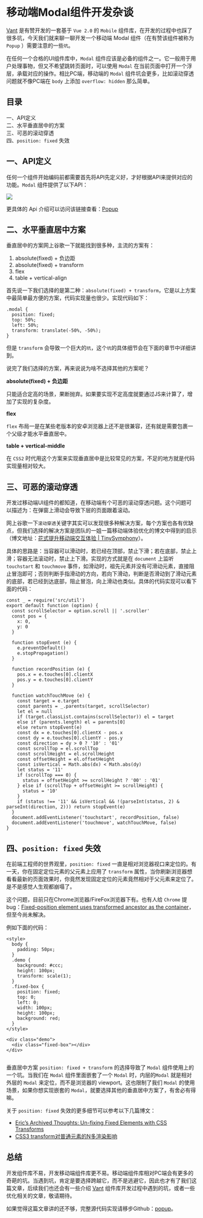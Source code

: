 # 移动端Modal组件开发杂谈

[Vant](https://link.juejin.im?target=https%3A%2F%2Fwww.youzanyun.com%2Fzanui%2Fvant) 是有赞开发的一套基于 `Vue 2.0` 的 `Mobile` 组件库，在开发的过程中也踩了很多坑，今天我们就来聊一聊开发一个移动端 Modal 组件（在有赞该组件被称为 `Popup` ）需要注意的一些`坑`。

在任何一个合格的UI组件库中，`Modal` 组件应该是必备的组件之一。它一般用于用户处理事物，但又不希望跳转页面时，可以使用 `Modal` 在当前页面中打开一个浮层，承载对应的操作。相比PC端，移动端的 `Modal` 组件坑会更多，比如滚动穿透问题就不像PC端在 `body` 上添加 `overflow: hidden` 那么简单。

## 目录

一、API定义  
 二、水平垂直居中的方案  
 三、可恶的滚动穿透  
 四、`position: fixed` 失效

## 一、API定义

任何一个组件开始编码前都需要首先将API先定义好，才好根据API来提供对应的功能。`Modal` 组件提供了以下API：



![](https://user-gold-cdn.xitu.io/2017/12/20/160734b764a087a6?imageView2/0/w/1280/h/960/format/webp/ignore-error/1)



更具体的 Api 介绍可以访问该链接查看：[Popup](https://link.juejin.im?target=https%3A%2F%2Fwww.youzanyun.com%2Fzanui%2Fvant%23%2Fzh-CN%2Fcomponent%2Fpopup)

## 二、水平垂直居中方案

垂直居中的方案网上谷歌一下就能找到很多种，主流的方案有：

1. absolute\(fixed\) + 负边距
2. absolute\(fixed\) + transform
3. flex
4. table + vertical-align

首先说一下我们选择的是第二种：`absolute(fixed) + transform`，它是以上方案中最简单最方便的方案，代码实现量也很少。实现代码如下：

```
.modal {
  position: fixed;
  top: 50%;
  left: 50%;
  transform: translate(-50%, -50%);
}
```

但是 `transform` 会导致一个巨大的`坑`，这个`坑`的具体细节会在下面的章节中详细讲到。

说完了我们选择的方案，再来说说为啥不选择其他的方案呢？

**absolute\(fixed\) + 负边距**

只能适合定高的场景，果断抛弃。如果要实现不定高度就要通过JS来计算了，增加了实现的复杂度。

**flex**

`flex` 布局一是在某些老版本的安卓浏览器上还不是很兼容，还有就是需要包裹一个父级才能水平垂直居中。

**table + vertical-middle**

在 `CSS2` 时代用这个方案来实现垂直居中是比较常见的方案，不足的地方就是代码实现量相对较大。

## 三、可恶的滚动穿透

开发过移动端UI组件的都知道，在移动端有个可恶的滚动穿透问题。这个问题可以描述为：在弹窗上滑动会导致下层的页面跟着滚动。

网上谷歌一下`滚动穿透`关键字其实可以发现很多种解决方案，每个方案也各有优缺点，但我们选择的解决方案是团队的一姐一篇移动端体验优化的博文中得到的启示（博文地址：[花式提升移动端交互体验 \| TinySymphony](https://link.juejin.im?target=http%3A%2F%2Fwww.wytiny.com%2F2016%2F12%2F15%2F%25E8%258A%25B1%25E5%25BC%258F%25E6%258F%2590%25E5%258D%2587%25E7%25A7%25BB%25E5%258A%25A8%25E7%25AB%25AF%25E4%25BA%25A4%25E4%25BA%2592%25E4%25BD%2593%25E9%25AA%258C%2F)）。

具体的思路是：当容器可以滑动时，若已经在顶部，禁止下滑；若在底部，禁止上滑；容器无法滚动时，禁止上下滑。实现的方式就是在 `document` 上监听 `touchstart` 和 `touchmove` 事件，如滑动时，祖先元素并没有可滑动元素，直接阻止冒泡即可；否则判断手指滑动的方向，若向下滑动，判断是否滑动到了滑动元素的底部，若已经到达底部，阻止冒泡，向上滑动也类似。具体的代码实现可以看下面的代码：

```
const _ = require('src/util')
export default function (option) {
  const scrollSelector = option.scroll || '.scroller'
  const pos = {
    x: 0,
    y: 0
  }

  function stopEvent (e) {
    e.preventDefault()
    e.stopPropagation()
  }

  function recordPosition (e) {
    pos.x = e.touches[0].clientX
    pos.y = e.touches[0].clientY
  }

  function watchTouchMove (e) {
    const target = e.target
    const parents = _.parents(target, scrollSelector)
    let el = null
    if (target.classList.contains(scrollSelector)) el = target
    else if (parents.length) el = parents[0]
    else return stopEvent(e)
    const dx = e.touches[0].clientX - pos.x
    const dy = e.touches[0].clientY - pos.y
    const direction = dy > 0 ? '10' : '01'
    const scrollTop = el.scrollTop
    const scrollHeight = el.scrollHeight
    const offsetHeight = el.offsetHeight
    const isVertical = Math.abs(dx) < Math.abs(dy)
    let status = '11'
    if (scrollTop === 0) {
      status = offsetHeight >= scrollHeight ? '00' : '01'
    } else if (scrollTop + offsetHeight >= scrollHeight) {
      status = '10'
    }
    if (status !== '11' && isVertical && !(parseInt(status, 2) & parseInt(direction, 2))) return stopEvent(e)
  }
  document.addEventListener('touchstart', recordPosition, false)
  document.addEventListener('touchmove', watchTouchMove, false)
}

```

## 四、`position: fixed` 失效

在前端工程师的世界观里，`position: fixed` 一直是相对浏览器视口来定位的。有一天，你在固定定位元素的父元素上应用了 `transform` 属性，当你刷新浏览器想看看最新的页面效果时，你竟然发现固定定位的元素竟然相对于父元素来定位了。是不是感觉人生观都崩塌了。

这个问题，目前只在Chrome浏览器/FireFox浏览器下有。也有人给 `Chrome` 提bug：[Fixed-position element uses transformed ancestor as the container](https://link.juejin.im?target=https%3A%2F%2Fbugs.chromium.org%2Fp%2Fchromium%2Fissues%2Fdetail%3Fid%3D20574%26amp%3Bdesc%3D2)，但至今尚未解决。

例如下面的代码：

```
<style>
  body {
    padding: 50px;
  }
  .demo {
    background: #ccc;
    height: 100px;
    transform: scale(1);
  }
  .fixed-box {
    position: fixed;
    top: 0;
    left: 0;
    width: 100px;
    height: 100px;
    background: red;
  }
</style>

<div class="demo">
  <div class="fixed-box"></div>
</div>


```

垂直居中方案 `position: fixed + transform` 的选择导致了 `Modal` 组件使用上的一个坑。当我们在 `Modal` 组件里面嵌套了一个 `Modal` 时，内层的`Modal` 就是相对外层的 `Modal` 来定位，而不是浏览器的 viewport。这也限制了我们 `Modal` 的使用场景，如果你想实现嵌套的 `Modal`，就要选择其他的垂直居中方案了，有舍必有得嘛。

关于 `position: fixed` 失效的更多细节可以参考以下几篇博文：

* [Eric’s Archived Thoughts: Un-fixing Fixed Elements with CSS Transforms](https://link.juejin.im?target=http%3A%2F%2Fmeyerweb.com%2Feric%2Fthoughts%2F2011%2F09%2F12%2Fun-fixing-fixed-elements-with-css-transforms%2F)
* [CSS3 transform对普通元素的N多渲染影响](https://link.juejin.im?target=http%3A%2F%2Fwww.zhangxinxu.com%2Fwordpress%2F2015%2F05%2Fcss3-transform-affect%2F)

## 总结

开发组件库不易，开发移动端组件库更不易。移动端组件库相对PC端会有更多的奇葩的坑。当遇到坑，肯定是要选择跨越它，而不是逃避它，因此也才有了我们这篇文章，后续我们也还会有一些介绍 [Vant](https://link.juejin.im?target=https%3A%2F%2Fwww.youzanyun.com%2Fzanui%2Fvant) 组件库开发过程中遇到的坑，或者一些优化相关的文章，敬请期待。

如果觉得这篇文章讲的还不够，完整源代码实现请移步Github：[popup](https://link.juejin.im?target=https%3A%2F%2Fgithub.com%2Fyouzan%2Fvant%2Ftree%2Fdev%2Fpackages%2Fpopup)。

  


